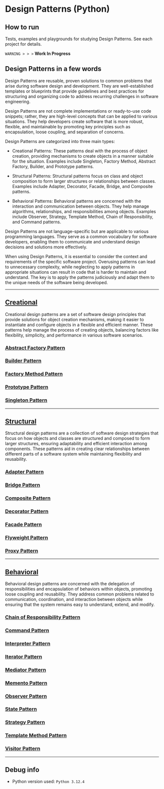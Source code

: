 # Design Patterns (Python)

## How to run

Tests, examples and playgrounds for studying Design Patterns. See each project for details. 

`WARNING > > >`
**Work In Progress**

## Design Patterns in a few words

Design Patterns are reusable, proven solutions to common problems that arise during software design and development. They are well-established templates or blueprints that provide guidelines and best practices for structuring and organizing code to address recurring challenges in software engineering.

Design Patterns are not complete implementations or ready-to-use code snippets; rather, they are high-level concepts that can be applied to various situations. They help developers create software that is more robust, flexible, and maintainable by promoting key principles such as encapsulation, loose coupling, and separation of concerns.

Design Patterns are categorized into three main types:

- Creational Patterns: These patterns deal with the process of object creation, providing mechanisms to create objects in a manner suitable for the situation. Examples include Singleton, Factory Method, Abstract Factory, Builder, and Prototype patterns.

- Structural Patterns: Structural patterns focus on class and object composition to form larger structures or relationships between classes. Examples include Adapter, Decorator, Facade, Bridge, and Composite patterns.

- Behavioral Patterns: Behavioral patterns are concerned with the interaction and communication between objects. They help manage algorithms, relationships, and responsibilities among objects. Examples include Observer, Strategy, Template Method, Chain of Responsibility, and Command patterns.

Design Patterns are not language-specific but are applicable to various programming languages. They serve as a common vocabulary for software developers, enabling them to communicate and understand design decisions and solutions more effectively.

When using Design Patterns, it is essential to consider the context and requirements of the specific software project. Overusing patterns can lead to unnecessary complexity, while neglecting to apply patterns in appropriate situations can result in code that is harder to maintain and understand. The key is to apply the patterns judiciously and adapt them to the unique needs of the software being developed.

---

## [Creational](./creational)

Creational design patterns are a set of software design principles that provide solutions for object creation mechanisms, making it easier to instantiate and configure objects in a flexible and efficient manner. These patterns help manage the process of creating objects, balancing factors like flexibility, simplicity, and performance in various software scenarios.

### [Abstract Factory Pattern](./creational/abstractFactoryPattern)

### [Builder Pattern](./creational/builderPattern)

### [Factory Method Pattern](./creational/factoryMethodPattern)

### [Prototype Pattern](./creational/prototypePattern)

### [Singleton Pattern](./creational/singletonPattern)

---

## [Structural](./structural)

Structural design patterns are a collection of software design strategies that focus on how objects and classes are structured and composed to form larger structures, ensuring adaptability and efficient interaction among components. These patterns aid in creating clear relationships between different parts of a software system while maintaining flexibility and reusability.

### [Adapter Pattern](./structural/adapterPattern)

### [Bridge Pattern](./structural/bridgePattern)

### [Composite Pattern](./structural/compositePattern/)

### [Decorator Pattern](./structural/decoratorPattern/)

### [Facade Pattern](./structural/facadePattern/)

### [Flyweight Pattern](./structural/flyweightPattern/)

### [Proxy Pattern](./structural/proxyPattern/)

---

## [Behavioral](./behavioral)

Behavioral design patterns are concerned with the delegation of responsibilities and encapsulation of behaviors within objects, promoting loose coupling and reusability. They address common problems related to communication, coordination, and interaction between objects while ensuring that the system remains easy to understand, extend, and modify.

### [Chain of Responsibility Pattern](./behavioral/chainOfResponsibilityPattern)

### [Command Pattern](./behavioral/commandPattern)

### [Interpreter Pattern](./behavioral/interpreterPattern)

### [Iterator Pattern](./behavioral/iteratorPattern)

### [Mediator Pattern](./behavioral/mediatorPattern)

### [Memento Pattern](./behavioral/mementoPattern)

### [Observer Pattern](./behavioral/observerPattern)

### [State Pattern](./behavioral/statePattern)

### [Strategy Pattern](./behavioral/strategyPattern)

### [Template Method Pattern](./behavioral/templateMethodPattern)

### [Visitor Pattern](./behavioral/visitorPattern)

---

## Debug info

- Python version used: `Python 3.12.4`